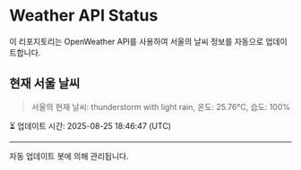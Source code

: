 
# Weather API Status

이 리포지토리는 OpenWeather API를 사용하여 서울의 날씨 정보를 자동으로 업데이트합니다.

## 현재 서울 날씨
> 서울의 현재 날씨: thunderstorm with light rain, 온도: 25.76°C, 습도: 100%

⏳ 업데이트 시간: 2025-08-25 18:46:47 (UTC)

---
자동 업데이트 봇에 의해 관리됩니다.
